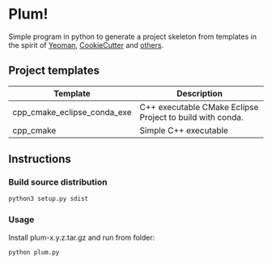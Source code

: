 # Plum!

Simple program in python to generate a project skeleton from templates in the spirit of [Yeoman](https://yeoman.io/), [CookieCutter](https://cookiecutter.readthedocs.io) and [others](https://en.wikipedia.org/wiki/Scaffold_(programming)).

## Project templates

| Template                    | Description                                               |
| --------------------------- | --------------------------------------------------------- |
| cpp_cmake_eclipse_conda_exe | C++ executable CMake Eclipse Project to build with conda. |
| cpp_cmake                   | Simple C++ executable                                     |

## Instructions

### Build source distribution

```bash
python3 setup.py sdist
```

### Usage

Install plum-x.y.z.tar.gz and run from folder:

```bash
python plum.py
```


